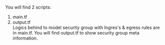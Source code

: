 You will find 2 scripts:
1. main.tf
2. output.tf
<br>Logics behind to model security group with Ingres's & egress rules are in main.tf. You will find output.tf to show security group meta information.
